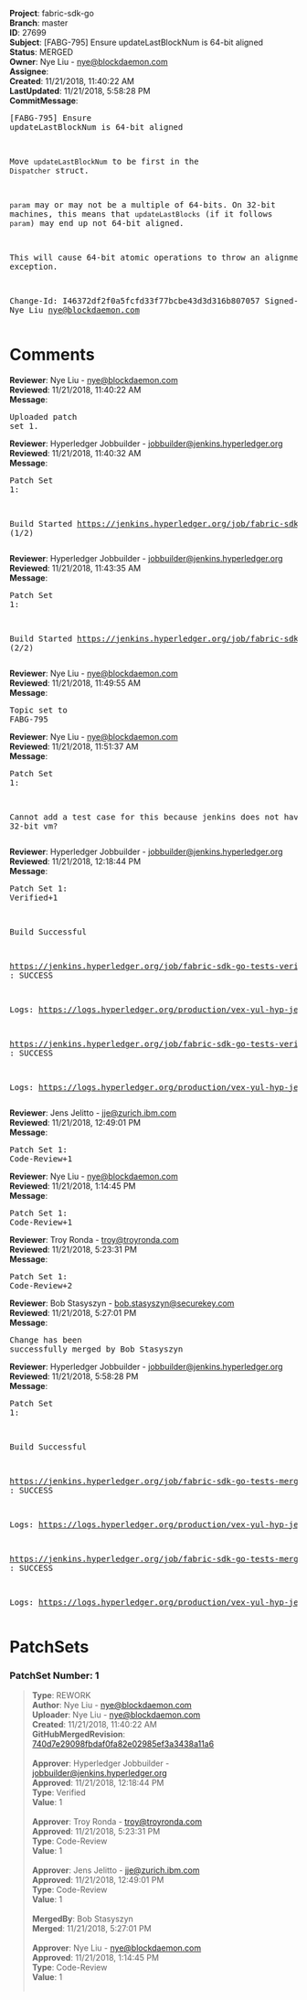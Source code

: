 <strong>Project</strong>: fabric-sdk-go<br><strong>Branch</strong>: master<br><strong>ID</strong>: 27699<br><strong>Subject</strong>: [FABG-795] Ensure updateLastBlockNum is 64-bit aligned<br><strong>Status</strong>: MERGED<br><strong>Owner</strong>: Nye Liu - nye@blockdaemon.com<br><strong>Assignee</strong>:<br><strong>Created</strong>: 11/21/2018, 11:40:22 AM<br><strong>LastUpdated</strong>: 11/21/2018, 5:58:28 PM<br><strong>CommitMessage</strong>:<br><pre>[FABG-795] Ensure updateLastBlockNum is 64-bit aligned

Move `updateLastBlockNum` to be first in the `Dispatcher` struct.

`param` may or may not be a multiple of 64-bits. On 32-bit machines, this means
that `updateLastBlocks` (if it follows `param`) may end up not 64-bit aligned.

This will cause 64-bit atomic operations to throw an alignment exception.

Change-Id: I46372df2f0a5fcfd33f77bcbe43d3d316b807057
Signed-off-by: Nye Liu <nye@blockdaemon.com>
</pre><h1>Comments</h1><strong>Reviewer</strong>: Nye Liu - nye@blockdaemon.com<br><strong>Reviewed</strong>: 11/21/2018, 11:40:22 AM<br><strong>Message</strong>: <pre>Uploaded patch set 1.</pre><strong>Reviewer</strong>: Hyperledger Jobbuilder - jobbuilder@jenkins.hyperledger.org<br><strong>Reviewed</strong>: 11/21/2018, 11:40:32 AM<br><strong>Message</strong>: <pre>Patch Set 1:

Build Started https://jenkins.hyperledger.org/job/fabric-sdk-go-tests-verify-s390x/4278/ (1/2)</pre><strong>Reviewer</strong>: Hyperledger Jobbuilder - jobbuilder@jenkins.hyperledger.org<br><strong>Reviewed</strong>: 11/21/2018, 11:43:35 AM<br><strong>Message</strong>: <pre>Patch Set 1:

Build Started https://jenkins.hyperledger.org/job/fabric-sdk-go-tests-verify-x86_64/4138/ (2/2)</pre><strong>Reviewer</strong>: Nye Liu - nye@blockdaemon.com<br><strong>Reviewed</strong>: 11/21/2018, 11:49:55 AM<br><strong>Message</strong>: <pre>Topic set to FABG-795</pre><strong>Reviewer</strong>: Nye Liu - nye@blockdaemon.com<br><strong>Reviewed</strong>: 11/21/2018, 11:51:37 AM<br><strong>Message</strong>: <pre>Patch Set 1:

Cannot add a test case for this because jenkins does not have a 32-bit vm?</pre><strong>Reviewer</strong>: Hyperledger Jobbuilder - jobbuilder@jenkins.hyperledger.org<br><strong>Reviewed</strong>: 11/21/2018, 12:18:44 PM<br><strong>Message</strong>: <pre>Patch Set 1: Verified+1

Build Successful 

https://jenkins.hyperledger.org/job/fabric-sdk-go-tests-verify-s390x/4278/ : SUCCESS

Logs: https://logs.hyperledger.org/production/vex-yul-hyp-jenkins-3/fabric-sdk-go-tests-verify-s390x/4278

https://jenkins.hyperledger.org/job/fabric-sdk-go-tests-verify-x86_64/4138/ : SUCCESS

Logs: https://logs.hyperledger.org/production/vex-yul-hyp-jenkins-3/fabric-sdk-go-tests-verify-x86_64/4138</pre><strong>Reviewer</strong>: Jens Jelitto - jje@zurich.ibm.com<br><strong>Reviewed</strong>: 11/21/2018, 12:49:01 PM<br><strong>Message</strong>: <pre>Patch Set 1: Code-Review+1</pre><strong>Reviewer</strong>: Nye Liu - nye@blockdaemon.com<br><strong>Reviewed</strong>: 11/21/2018, 1:14:45 PM<br><strong>Message</strong>: <pre>Patch Set 1: Code-Review+1</pre><strong>Reviewer</strong>: Troy Ronda - troy@troyronda.com<br><strong>Reviewed</strong>: 11/21/2018, 5:23:31 PM<br><strong>Message</strong>: <pre>Patch Set 1: Code-Review+2</pre><strong>Reviewer</strong>: Bob Stasyszyn - bob.stasyszyn@securekey.com<br><strong>Reviewed</strong>: 11/21/2018, 5:27:01 PM<br><strong>Message</strong>: <pre>Change has been successfully merged by Bob Stasyszyn</pre><strong>Reviewer</strong>: Hyperledger Jobbuilder - jobbuilder@jenkins.hyperledger.org<br><strong>Reviewed</strong>: 11/21/2018, 5:58:28 PM<br><strong>Message</strong>: <pre>Patch Set 1:

Build Successful 

https://jenkins.hyperledger.org/job/fabric-sdk-go-tests-merge-x86_64/941/ : SUCCESS

Logs: https://logs.hyperledger.org/production/vex-yul-hyp-jenkins-3/fabric-sdk-go-tests-merge-x86_64/941

https://jenkins.hyperledger.org/job/fabric-sdk-go-tests-merge-s390x/890/ : SUCCESS

Logs: https://logs.hyperledger.org/production/vex-yul-hyp-jenkins-3/fabric-sdk-go-tests-merge-s390x/890</pre><h1>PatchSets</h1><h3>PatchSet Number: 1</h3><blockquote><strong>Type</strong>: REWORK<br><strong>Author</strong>: Nye Liu - nye@blockdaemon.com<br><strong>Uploader</strong>: Nye Liu - nye@blockdaemon.com<br><strong>Created</strong>: 11/21/2018, 11:40:22 AM<br><strong>GitHubMergedRevision</strong>: [740d7e29098fbdaf0fa82e02985ef3a3438a11a6](https://github.com/hyperledger/fabric-sdk-go/commit/740d7e29098fbdaf0fa82e02985ef3a3438a11a6)<br><br><strong>Approver</strong>: Hyperledger Jobbuilder - jobbuilder@jenkins.hyperledger.org<br><strong>Approved</strong>: 11/21/2018, 12:18:44 PM<br><strong>Type</strong>: Verified<br><strong>Value</strong>: 1<br><br><strong>Approver</strong>: Troy Ronda - troy@troyronda.com<br><strong>Approved</strong>: 11/21/2018, 5:23:31 PM<br><strong>Type</strong>: Code-Review<br><strong>Value</strong>: 1<br><br><strong>Approver</strong>: Jens Jelitto - jje@zurich.ibm.com<br><strong>Approved</strong>: 11/21/2018, 12:49:01 PM<br><strong>Type</strong>: Code-Review<br><strong>Value</strong>: 1<br><br><strong>MergedBy</strong>: Bob Stasyszyn<br><strong>Merged</strong>: 11/21/2018, 5:27:01 PM<br><br><strong>Approver</strong>: Nye Liu - nye@blockdaemon.com<br><strong>Approved</strong>: 11/21/2018, 1:14:45 PM<br><strong>Type</strong>: Code-Review<br><strong>Value</strong>: 1<br><br></blockquote>